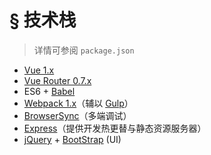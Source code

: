 # § 技术栈

> 详情可参阅 `package.json`

* [Vue 1.x](https://github.com/vuejs/vue/tree/1.0)
* [Vue Router 0.7.x](https://github.com/vuejs/vue-router/tree/v0.7.13)
* ES6 + [Babel](http://babeljs.io/)
* [Webpack 1.x](http://webpack.github.io/docs/)（辅以 [Gulp](http://gulpjs.com/)）
* [BrowserSync](https://github.com/BrowserSync/browser-sync)（多端调试）
* [Express](http://expressjs.com/)（提供开发热更替与静态资源服务器）
* [jQuery](http://jquery.com/) + [BootStrap](http://getbootstrap.com/) (UI)
